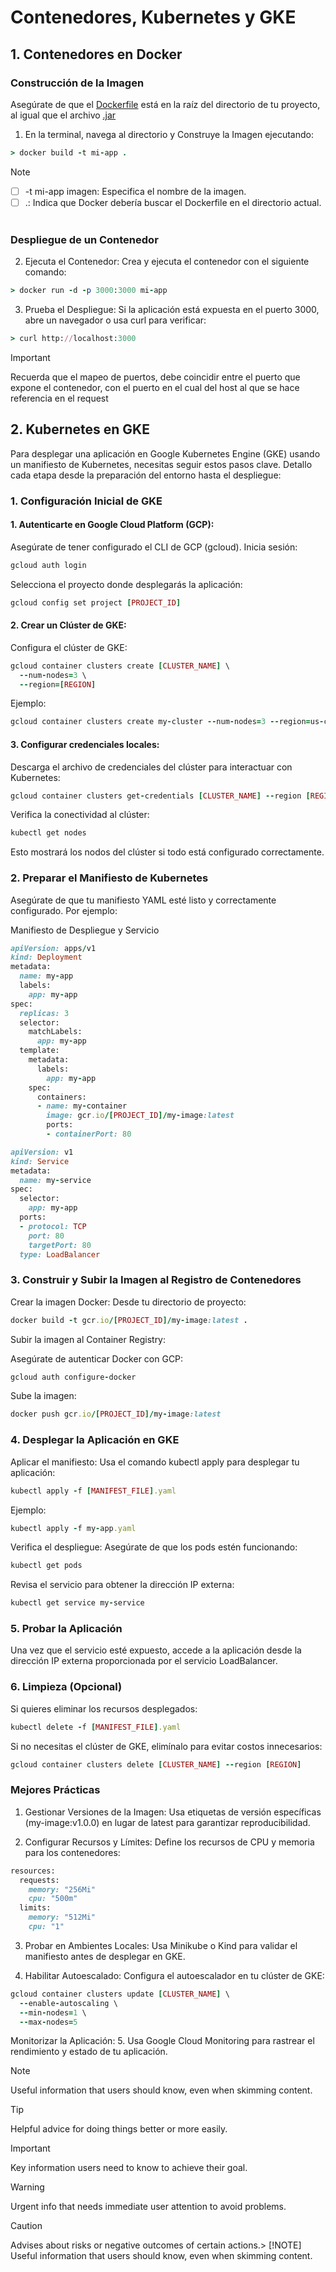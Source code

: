 # Contenedores, Kubernetes y GKE

## 1. Contenedores en Docker
### Construcción de la Imagen
Asegúrate de que el [Dockerfile](https://pages.github.com/) está en la raíz del directorio de tu proyecto, al igual que el archivo [.jar](https://pages.github.com/)
1. En la terminal, navega al directorio y Construye la Imagen ejecutando:
```ruby
> docker build -t mi-app .
```

> [!NOTE]
> - [ ] -t mi-app imagen: Especifica el nombre de la imagen.
> - [ ] .: Indica que Docker debería buscar el Dockerfile en el directorio actual.
 
### Despliegue de un Contenedor

2. Ejecuta el Contenedor: Crea y ejecuta el contenedor con el siguiente comando:
```ruby
> docker run -d -p 3000:3000 mi-app
```

3. Prueba el Despliegue: Si la aplicación está expuesta en el puerto 3000, abre un navegador o usa curl para verificar:
```ruby
> curl http://localhost:3000
```
> [!IMPORTANT]
> Recuerda que el mapeo de puertos, debe coincidir entre el puerto que expone el contenedor, con el puerto en el cual del host al que se hace referencia en el request


## 2.  Kubernetes en GKE
Para desplegar una aplicación en Google Kubernetes Engine (GKE) usando un manifiesto de Kubernetes, necesitas seguir estos pasos clave. Detallo cada etapa desde la preparación del entorno hasta el despliegue:

### 1. Configuración Inicial de GKE
#### 1.  Autenticarte en Google Cloud Platform (GCP):

Asegúrate de tener configurado el CLI de GCP (gcloud).
Inicia sesión:
```ruby
gcloud auth login
```

Selecciona el proyecto donde desplegarás la aplicación:
```ruby
gcloud config set project [PROJECT_ID]
```

#### 2.  Crear un Clúster de GKE:
Configura el clúster de GKE:
```ruby
gcloud container clusters create [CLUSTER_NAME] \
  --num-nodes=3 \
  --region=[REGION]
```

Ejemplo:
```ruby
gcloud container clusters create my-cluster --num-nodes=3 --region=us-central1
```

#### 3.  Configurar credenciales locales:

Descarga el archivo de credenciales del clúster para interactuar con Kubernetes:
```ruby
gcloud container clusters get-credentials [CLUSTER_NAME] --region [REGION]
```

Verifica la conectividad al clúster:
```ruby
kubectl get nodes
```

Esto mostrará los nodos del clúster si todo está configurado correctamente.

### 2. Preparar el Manifiesto de Kubernetes
Asegúrate de que tu manifiesto YAML esté listo y correctamente configurado. Por ejemplo:

Manifiesto de Despliegue y Servicio
```ruby
apiVersion: apps/v1
kind: Deployment
metadata:
  name: my-app
  labels:
    app: my-app
spec:
  replicas: 3
  selector:
    matchLabels:
      app: my-app
  template:
    metadata:
      labels:
        app: my-app
    spec:
      containers:
      - name: my-container
        image: gcr.io/[PROJECT_ID]/my-image:latest
        ports:
        - containerPort: 80
```
```ruby
apiVersion: v1
kind: Service
metadata:
  name: my-service
spec:
  selector:
    app: my-app
  ports:
  - protocol: TCP
    port: 80
    targetPort: 80
  type: LoadBalancer
```

### 3. Construir y Subir la Imagen al Registro de Contenedores
Crear la imagen Docker:
Desde tu directorio de proyecto:
```ruby
docker build -t gcr.io/[PROJECT_ID]/my-image:latest .
```

Subir la imagen al Container Registry:

Asegúrate de autenticar Docker con GCP:
```ruby
gcloud auth configure-docker
```
Sube la imagen:
```ruby
docker push gcr.io/[PROJECT_ID]/my-image:latest
```

### 4. Desplegar la Aplicación en GKE
Aplicar el manifiesto:
Usa el comando kubectl apply para desplegar tu aplicación:
```ruby
kubectl apply -f [MANIFEST_FILE].yaml
```

Ejemplo:
```ruby
kubectl apply -f my-app.yaml
```

Verifica el despliegue:
Asegúrate de que los pods estén funcionando:
```ruby
kubectl get pods
```

Revisa el servicio para obtener la dirección IP externa:
```ruby
kubectl get service my-service
```

### 5. Probar la Aplicación
Una vez que el servicio esté expuesto, accede a la aplicación desde la dirección IP externa proporcionada por el servicio LoadBalancer.

### 6. Limpieza (Opcional)
Si quieres eliminar los recursos desplegados:
```ruby
kubectl delete -f [MANIFEST_FILE].yaml
```
Si no necesitas el clúster de GKE, elimínalo para evitar costos innecesarios:
```ruby
gcloud container clusters delete [CLUSTER_NAME] --region [REGION]
```

### Mejores Prácticas
1. Gestionar Versiones de la Imagen:
Usa etiquetas de versión específicas (my-image:v1.0.0) en lugar de latest para garantizar reproducibilidad.

2. Configurar Recursos y Límites:
Define los recursos de CPU y memoria para los contenedores:
```ruby
resources:
  requests:
    memory: "256Mi"
    cpu: "500m"
  limits:
    memory: "512Mi"
    cpu: "1"
```

3. Probar en Ambientes Locales:
Usa Minikube o Kind para validar el manifiesto antes de desplegar en GKE.

4. Habilitar Autoescalado:
Configura el autoescalador en tu clúster de GKE:
```ruby
gcloud container clusters update [CLUSTER_NAME] \
  --enable-autoscaling \
  --min-nodes=1 \
  --max-nodes=5
```

Monitorizar la Aplicación:
5.  Usa Google Cloud Monitoring para rastrear el rendimiento y estado de tu aplicación.

> [!NOTE]
> Useful information that users should know, even when skimming content.

> [!TIP]
> Helpful advice for doing things better or more easily.

> [!IMPORTANT]
> Key information users need to know to achieve their goal.

> [!WARNING]
> Urgent info that needs immediate user attention to avoid problems.

> [!CAUTION]
> Advises about risks or negative outcomes of certain actions.> [!NOTE]
> Useful information that users should know, even when skimming content.
